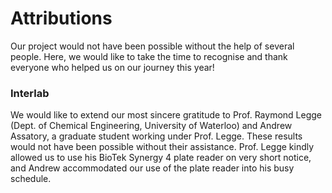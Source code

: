 # Attributions 

Our project would not have been possible without the help of several people. Here, we would like to take the time to recognise and thank everyone who helped us on our journey this year! 

### Interlab 
We would like to extend our most sincere gratitude to Prof. Raymond Legge (Dept. of Chemical Engineering, University of Waterloo) and Andrew Assatory, a graduate student working under Prof. Legge. These results would not have been possible without their assistance. Prof. Legge kindly allowed us to use his BioTek Synergy 4 plate reader on very short notice, and Andrew accommodated our use of the plate reader into his busy schedule.
